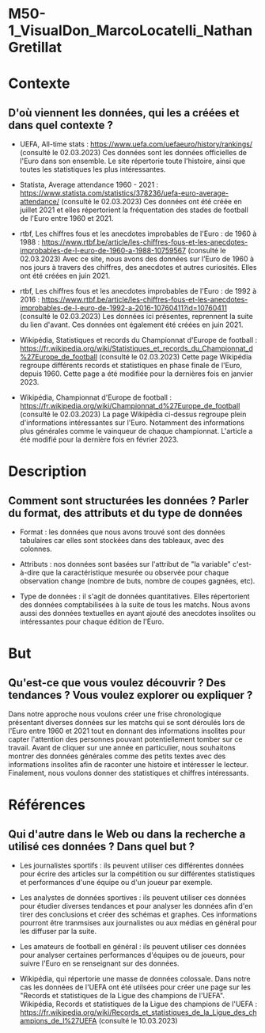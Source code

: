 # M50-1_VisualDon_MarcoLocatelli_NathanGretillat

# Contexte
## D'où viennent les données, qui les a créées et dans quel contexte ?

- UEFA, All-time stats : https://www.uefa.com/uefaeuro/history/rankings/ (consulté le 02.03.2023)
Ces données sont les données officielles de l'Euro dans son ensemble. Le site répertorie toute l'histoire, ainsi que toutes les statistiques les plus intéressantes.

- Statista, Average attendance 1960 - 2021 : https://www.statista.com/statistics/378236/uefa-euro-average-attendance/ (consulté le 02.03.2023)
Ces données ont été créée en juillet 2021 et elles répertorient la fréquentation des stades de football de l'Euro entre 1960 et 2021.

- rtbf, Les chiffres fous et les anecdotes improbables de l'Euro : de 1960 à 1988 : https://www.rtbf.be/article/les-chiffres-fous-et-les-anecdotes-improbables-de-l-euro-de-1960-a-1988-10759567 (consulté le 02.03.2023)
Avec ce site, nous avons des données sur l’Euro de 1960 à nos jours à travers des chiffres, des anecdotes et autres curiosités. Elles ont été créées en juin 2021.

- rtbf, Les chiffres fous et les anecdotes improbables de l'Euro : de 1992 à 2016 : https://www.rtbf.be/article/les-chiffres-fous-et-les-anecdotes-improbables-de-l-euro-de-1992-a-2016-10760411?id=10760411 (consulté le 02.03.2023)
Les données ici présentes, reprennent la suite du lien d'avant. Ces données ont également été créées en juin 2021.

- Wikipédia, Statistiques et records du Championnat d'Europe de football : https://fr.wikipedia.org/wiki/Statistiques_et_records_du_Championnat_d%27Europe_de_football (consulté le 02.03.2023)
Cette page Wikipédia regroupe différents records et statistiques en phase finale de l'Euro, depuis 1960. Cette page a été modifiée pour la dernières fois en janvier 2023.

- Wikipédia, Championnat d'Europe de football : https://fr.wikipedia.org/wiki/Championnat_d%27Europe_de_football (consulté le 02.03.2023)
La page Wikipédia ci-dessus regroupe plein d'informations intéressantes sur l'Euro. Notamment des informations plus générales comme le vainqueur de chaque championnat. L'article a été modifié pour la dernière fois en février 2023.


# Description
## Comment sont structurées les données ? Parler du format, des attributs et du type de données
- Format : les données que nous avons trouvé sont des données tabulaires car elles sont stockées dans des tableaux, avec des colonnes.

- Attributs : nos données sont basées sur l'attribut de "la variable" c'est-à-dire que la caractéristique mesurée ou observée pour chaque observation change (nombre de buts, nombre de coupes gagnées, etc).

- Type de données : il s'agit de données quantitatives. Elles répertorient des données comptabilisées à la suite de tous les matchs. Nous avons aussi des données textuelles en ayant ajouté des anecdotes insolites ou intéressantes pour chaque édition de l'Euro.


# But
## Qu'est-ce que vous voulez découvrir ? Des tendances ? Vous voulez explorer ou expliquer ?
Dans notre approche nous voulons créer une frise chronologique présentant diverses données sur les matchs qui se sont déroulés lors de l'Euro entre 1960 et 2021 tout en donnant des informations insolites pour capter l'attention des personnes pouvant potentiellement tomber sur ce travail. Avant de cliquer sur une année en particulier, nous souhaitons montrer des données générales comme des petits textes avec des informations insolites afin de raconter une histoire et intéresser le lecteur. Finalement, nous voulons donner des statistiques et chiffres intéressants.


# Références
## Qui d'autre dans le Web ou dans la recherche a utilisé ces données ? Dans quel but ?

- Les journalistes sportifs : ils peuvent utiliser ces différentes données pour écrire des articles sur la compétition ou sur différentes statistiques et performances d'une équipe ou d'un joueur par exemple. 

- Les analystes de données sportives : ils peuvent utiliser ces données pour étudier diverses tendances et pour analyser les données afin d'en tirer des conclusions et créer des schémas et graphes. Ces informations pourront être tranmsises aux journalistes ou aux médias en général pour les diffuser par la suite.

- Les amateurs de football en général : ils peuvent utiliser ces données pour analyser certaines performances d'équipes ou de joueurs, pour suivre l'Euro en se renseignant sur des données.

- Wikipédia, qui répertorie une masse de données colossale. Dans notre cas les données de l'UEFA ont été utilsées pour créer une page sur les "Records et statistiques de la Ligue des champions de l'UEFA".
Wikipédia, Records et statistiques de la Ligue des champions de l'UEFA : https://fr.wikipedia.org/wiki/Records_et_statistiques_de_la_Ligue_des_champions_de_l%27UEFA (consulté le 10.03.2023)
